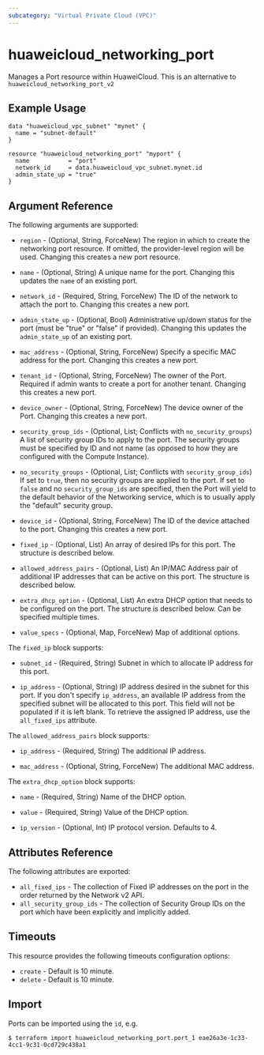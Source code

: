 ```yaml
---
subcategory: "Virtual Private Cloud (VPC)"
---
```


# huaweicloud\_networking\_port

Manages a Port resource within HuaweiCloud.
This is an alternative to `huaweicloud_networking_port_v2`

## Example Usage

```hcl
data "huaweicloud_vpc_subnet" "mynet" {
  name = "subnet-default"
}

resource "huaweicloud_networking_port" "myport" {
  name           = "port"
  network_id     = data.huaweicloud_vpc_subnet.mynet.id
  admin_state_up = "true"
}
```

## Argument Reference

The following arguments are supported:

* `region` - (Optional, String, ForceNew) The region in which to create the networking port resource. If omitted, the provider-level region will be used. Changing this creates a new port resource.

* `name` - (Optional, String) A unique name for the port. Changing this
    updates the `name` of an existing port.

* `network_id` - (Required, String, ForceNew) The ID of the network to attach the port to. Changing
    this creates a new port.

* `admin_state_up` - (Optional, Bool) Administrative up/down status for the port
    (must be "true" or "false" if provided). Changing this updates the
    `admin_state_up` of an existing port.

* `mac_address` - (Optional, String, ForceNew) Specify a specific MAC address for the port. Changing
    this creates a new port.

* `tenant_id` - (Optional, String, ForceNew) The owner of the Port. Required if admin wants
    to create a port for another tenant. Changing this creates a new port.

* `device_owner` - (Optional, String, ForceNew) The device owner of the Port. Changing this creates
    a new port.

* `security_group_ids` - (Optional, List; Conflicts with `no_security_groups`) A list
    of security group IDs to apply to the port. The security groups must be
    specified by ID and not name (as opposed to how they are configured with
    the Compute Instance).

* `no_security_groups` - (Optional, List; Conflicts with `security_group_ids`) If set to
    `true`, then no security groups are applied to the port. If set to `false` and
    no `security_group_ids` are specified, then the Port will yield to the default
    behavior of the Networking service, which is to usually apply the "default"
    security group.

* `device_id` - (Optional, String, ForceNew) The ID of the device attached to the port. Changing this
    creates a new port.

* `fixed_ip` - (Optional, List) An array of desired IPs for this port. The structure is
    described below.

* `allowed_address_pairs` - (Optional, List) An IP/MAC Address pair of additional IP
    addresses that can be active on this port. The structure is described
    below.

* `extra_dhcp_option` - (Optional, List) An extra DHCP option that needs to be configured
    on the port. The structure is described below. Can be specified multiple
    times.

* `value_specs` - (Optional, Map, ForceNew) Map of additional options.

The `fixed_ip` block supports:

* `subnet_id` - (Required, String) Subnet in which to allocate IP address for
this port.

* `ip_address` - (Optional, String) IP address desired in the subnet for this port. If
you don't specify `ip_address`, an available IP address from the specified
subnet will be allocated to this port. This field will not be populated if it
is left blank. To retrieve the assigned IP address, use the `all_fixed_ips`
attribute.

The `allowed_address_pairs` block supports:

* `ip_address` - (Required, String) The additional IP address.

* `mac_address` - (Optional, String, ForceNew) The additional MAC address.

The `extra_dhcp_option` block supports:

* `name` - (Required, String) Name of the DHCP option.

* `value` - (Required, String) Value of the DHCP option.

* `ip_version` - (Optional, Int) IP protocol version. Defaults to 4.

## Attributes Reference

The following attributes are exported:

* `all_fixed_ips` - The collection of Fixed IP addresses on the port in the
  order returned by the Network v2 API.
* `all_security_group_ids` - The collection of Security Group IDs on the port
  which have been explicitly and implicitly added.


## Timeouts
This resource provides the following timeouts configuration options:
- `create` - Default is 10 minute.
- `delete` - Default is 10 minute.

## Import

Ports can be imported using the `id`, e.g.

```
$ terraform import huaweicloud_networking_port.port_1 eae26a3e-1c33-4cc1-9c31-0cd729c438a1
```
